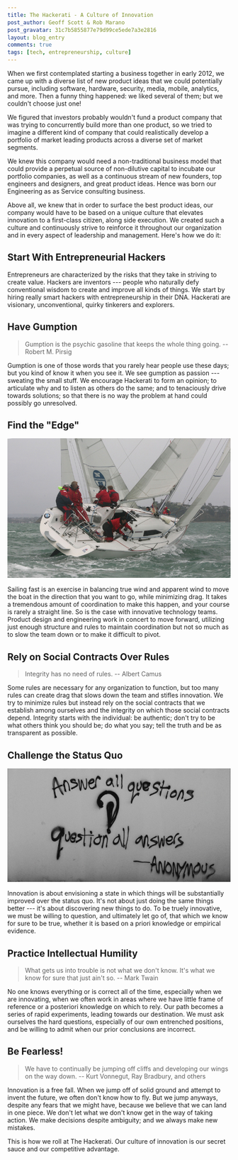 ```yaml
---
title: The Hackerati - A Culture of Innovation
post_author: Geoff Scott & Rob Marano
post_gravatar: 31c7b5855877e79d99ce5ede7a3e2816
layout: blog_entry
comments: true
tags: [tech, entrepreneurship, culture]
---
```


When we first contemplated starting a business together in early 2012, we came up with a diverse list of new product ideas that we could potentially pursue, including software, hardware, security, media, mobile, analytics, and more. Then a funny thing happened: we liked several of them; but we couldn't choose just one!

We figured that investors probably wouldn't fund a product company that was trying to concurrently build more than one product, so we tried to imagine a different kind of company that could realistically develop a portfolio of market leading products across a diverse set of market segments.

We knew this company would need a non-traditional business model that could provide a perpetual source of non-dilutive capital to incubate our portfolio companies, as well as a continuous stream of new founders, top engineers and designers, and great product ideas. Hence was born our Engineering as as Service consulting business.

Above all, we knew that in order to surface the best product ideas, our company would have to be based on a unique culture that elevates innovation to a first-class citizen, along side execution. We created such a culture and continuously strive to reinforce it throughout our organization and in every aspect of leadership and management. Here's how we do it:

Start With Entrepreneurial Hackers
----------------------------------
Entrepreneurs are characterized by the risks that they take in striving to create value. Hackers are inventors --- people who naturally defy conventional wisdom to create and improve all kinds of things. We start by hiring really smart hackers with entrepreneurship in their DNA. Hackerati are visionary, unconventional, quirky tinkerers and explorers. 

Have Gumption
-------------
> Gumption is the psychic gasoline that keeps the whole thing going.
-- Robert M. Pirsig

Gumption is one of those words that you rarely hear people use these days; but you kind of know it when you see it. We see gumption as passion --- sweating the small stuff. We encourage Hackerati to form an opinion; to articulate why and to listen as others do the same; and to tenaciously drive towards solutions; so that there is no way the problem at hand could possibly go unresolved.

Find the "Edge"
---------------
[![Alt text](/blog/assets/img/sailboat_race.jpg "Fast is Fun")](https://flic.kr/p/4GtafZ)

Sailing fast is an exercise in balancing true wind and apparent wind to move the boat in the direction that you want to go, while minimizing drag. It takes a tremendous amount of coordination to make this happen, and your course is rarely a straight line. So is the case with innovative technology teams. Product design and engineering work in concert to move forward, utilizing just enough structure and rules to maintain coordination but not so much as to slow the team down or to make it difficult to pivot.

Rely on Social Contracts Over Rules
-----------------------------------
> Integrity has no need of rules.
-- Albert Camus

Some rules are necessary for any organization to function, but too many rules can create drag that slows down the team and stifles innovation. We try to minimize rules but instead rely on the social contracts that we establish among ourselves and the integrity on which those social contracts depend. Integrity starts with the individual: be authentic; don't try to be what others think you should be; do what you say; tell the truth and be as transparent as possible.

Challenge the Status Quo
------------------------
![Alt text](/blog/assets/img/answer_all_questions.jpg "Answer All Questions... Question All Answers")

Innovation is about envisioning a state in which things will be substantially improved over the status quo. It's not about just doing the same things better --- it's about discovering new things to do. To be truely innovative, we must be willing to question, and ultimately let go of, that which we know for sure to be true, whether it is based on a priori knowledge or empirical evidence.

Practice Intellectual Humility
------------------------------
> What gets us into trouble is not what we don't know. It's what we know for sure that just ain't so.
-- Mark Twain

No one knows everything or is correct all of the time, especially when we are innovating, when we often work in areas where we have little frame of reference or a posteriori knowledge on which to rely. Our path becomes a series of rapid experiments, leading towards our destination. We must ask ourselves the hard questions, especially of our own entrenched positions, and be willing to admit when our prior conclusions are incorrect.

Be Fearless!
------------
> We have to continually be jumping off cliffs and developing our wings on the way down.
-- Kurt Vonnegut, Ray Bradbury, and others

Innovation is a free fall. When we jump off of solid ground and attempt to invent the future, we often don't know how to fly. But we jump anyways, despite any fears that we might have, because we believe that we can land in one piece. We don't let what we don't know get in the way of taking action. We make decisions despite ambiguity; and we always make new mistakes.

This is how we roll at The Hackerati. Our culture of innovation is our secret sauce and our competitive advantage.
